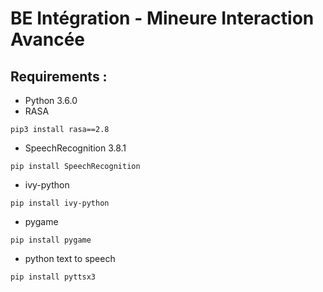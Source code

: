 # BE Intégration - Mineure Interaction Avancée

## Requirements :
- Python 3.6.0
- RASA
```
pip3 install rasa==2.8
```
- SpeechRecognition 3.8.1
```
pip install SpeechRecognition
```
- ivy-python
```
pip install ivy-python
```
- pygame
```
pip install pygame
```
- python text to speech
```
pip install pyttsx3
```